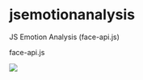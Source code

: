 # jsemotionanalysis
JS Emotion Analysis (face-api.js)

face-api.js

<img src="https://i.imgur.com/TRG5wb7.png"/>
